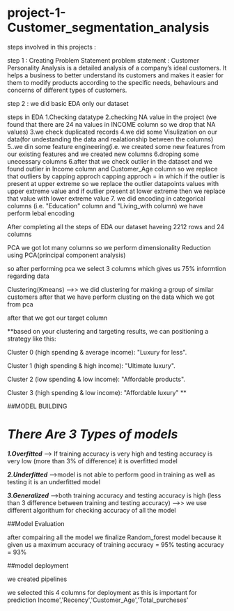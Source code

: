 # project-1-Customer_segmentation_analysis

steps involved in this projects :

step 1 : Creating Problem Statement
problem statement : Customer Personality Analysis is a detailed analysis of a company’s ideal customers. It helps a business to better understand its customers and makes it easier for them to modify products according to the specific needs, behaviours and concerns of different types of customers.

step 2 : we did basic EDA only our dataset

steps in EDA
1.Checking datatype
2.checking NA value in the project (we found that there are 24 na values in INCOME column so we drop that NA values)
3.we check duplicated records 
4.we did some Visulization on our data(for undestanding the data and realationship between the columns)
5..we din some feature engineering(i.e. we created some new features from our existing features and we created new columns
6.droping some unecessary columns
6.after that we check outlier in the dataset and we found outlier in Income column and Customer_Age column so we replace that outliers by capping approch
  capping approch = in which if the outlier is present at upper extreme so we replace the outlier datapoints values with  upper extreme value and if outlier present at lower extreme then we replace that value with lower extreme value
7. we did encoding in categorical columns (i.e. "Education" column and "Living_with column)
  we have perform lebal encoding

After completing all the steps of EDA our dataset haveing 2212 rows and 24 columns

  PCA
we got lot many columns so we perform dimensionality Reduction using PCA(principal component analysis)

so after performing pca we select 3 columns which gives us 75% informtion regarding data

Clustering(Kmeans)
-->> we did clustering for making a group of similar customers
after that we have perform clusting on the data which we got from pca

after that we got our target column

**based on your clustering and targeting results, we can positioning a strategy like this:

Cluster 0 (high spending & average income): "Luxury for less".

Cluster 1 (high spending & high income): "Ultimate luxury".

Cluster 2 (low spending & low income): "Affordable products".

Cluster 3 (high spending & low income): "Affordable luxury"
**

##MODEL BUILDING

# ***There Are 3 Types of models***

  ***1.Overfitted***  --> If training accuracy is very high and testing accuracy is very low (more than 3% of difference) it is overfitted model

  ***2.Underfitted***  -->model is not able to perform good in training as well as testing it is an underfitted model

  ***3.Generalized*** -->both training accuracy and testing accuracy is high (less than 3 difference between training and testing accuracy)
-->> we use different algorithum for checking accuracy of all the model

##Model Evaluation

after compairing all the model we finalize Random_forest model 
because it given us a maximum accuracy of
 training accuracy  = 95%
 testing accuracy = 93%

##model deployment 

we created pipelines

we selected this 4 columns for deployment as this is important for prediction
Income','Recency','Customer_Age','Total_purcheses'



 



